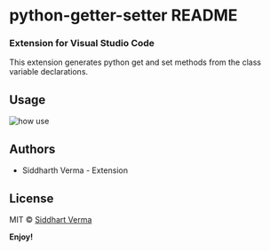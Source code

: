 # python-getter-setter README

### Extension for Visual Studio Code 
This extension generates python get and set methods from the class variable declarations.

## Usage
![how use](https://raw.githubusercontent.com/afmicc/getter-setter-generator/master/readme/v1.0.0.gif)

## Authors

* Siddharth Verma - Extension

## License
MIT © [Siddhart Verma](https://github.com/siddharthverma-1607)


**Enjoy!**
